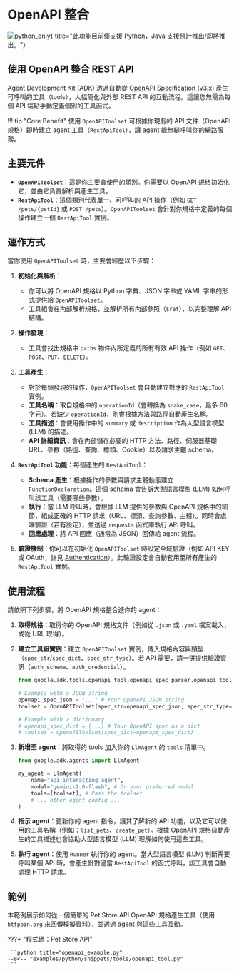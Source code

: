 # OpenAPI 整合

![python_only](https://img.shields.io/badge/Currently_supported_in-Python-blue){ title="此功能目前僅支援 Python，Java 支援預計推出/即將推出。"}

## 使用 OpenAPI 整合 REST API

Agent Development Kit (ADK) 透過自動從 [OpenAPI Specification (v3.x)](https://swagger.io/specification/) 產生可呼叫的工具（tools），大幅簡化與外部 REST API 的互動流程。這讓您無需為每個 API 端點手動定義個別的工具函式。

!!! tip "Core Benefit"
    使用 `OpenAPIToolset` 可根據你現有的 API 文件（OpenAPI 規格）即時建立 agent 工具（`RestApiTool`），讓 agent 能無縫呼叫你的網路服務。

## 主要元件

* **`OpenAPIToolset`**：這是你主要會使用的類別。你需要以 OpenAPI 規格初始化它，並由它負責解析與產生工具。
* **`RestApiTool`**：這個類別代表單一、可呼叫的 API 操作（例如 `GET /pets/{petId}` 或 `POST /pets`）。`OpenAPIToolset` 會針對你規格中定義的每個操作建立一個 `RestApiTool` 實例。

## 運作方式

當你使用 `OpenAPIToolset` 時，主要會經歷以下步驟：

1. **初始化與解析**：
    * 你可以將 OpenAPI 規格以 Python 字典、JSON 字串或 YAML 字串的形式提供給 `OpenAPIToolset`。
    * 工具組會在內部解析規格，並解析所有內部參照（`$ref`），以完整理解 API 結構。

2. **操作發現**：
    * 工具會找出規格中 `paths` 物件內所定義的所有有效 API 操作（例如 `GET`、`POST`、`PUT`、`DELETE`）。

3. **工具產生**：
    * 對於每個發現的操作，`OpenAPIToolset` 會自動建立對應的 `RestApiTool` 實例。
    * **工具名稱**：取自規格中的 `operationId`（會轉換為 `snake_case`，最多 60 字元）。若缺少 `operationId`，則會根據方法與路徑自動產生名稱。
    * **工具描述**：會使用操作中的 `summary` 或 `description` 作為大型語言模型 (LLM) 的描述。
    * **API 詳細資訊**：會在內部儲存必要的 HTTP 方法、路徑、伺服器基礎 URL、參數（路徑、查詢、標頭、Cookie）以及請求主體 schema。

4. **`RestApiTool` 功能**：每個產生的 `RestApiTool`：
    * **Schema 產生**：根據操作的參數與請求主體動態建立 `FunctionDeclaration`。這個 schema 會告訴大型語言模型 (LLM) 如何呼叫該工具（需要哪些參數）。
    * **執行**：當 LLM 呼叫時，會根據 LLM 提供的參數與 OpenAPI 規格中的細節，組成正確的 HTTP 請求（URL、標頭、查詢參數、主體）。同時會處理驗證（若有設定），並透過 `requests` 函式庫執行 API 呼叫。
    * **回應處理**：將 API 回應（通常為 JSON）回傳給 agent 流程。

5. **驗證機制**：你可以在初始化 `OpenAPIToolset` 時設定全域驗證（例如 API KEY 或 OAuth，詳見 [Authentication](../tools/authentication.md)）。此驗證設定會自動套用至所有產生的 `RestApiTool` 實例。

## 使用流程

請依照下列步驟，將 OpenAPI 規格整合進你的 agent：

1. **取得規格**：取得你的 OpenAPI 規格文件（例如從 `.json` 或 `.yaml` 檔案載入，或從 URL 取得）。
2. **建立工具組實例**：建立 `OpenAPIToolset` 實例，傳入規格內容與類型（`spec_str`/`spec_dict`、`spec_str_type`）。若 API 需要，請一併提供驗證資訊（`auth_scheme`、`auth_credential`）。

    ```python
    from google.adk.tools.openapi_tool.openapi_spec_parser.openapi_toolset import OpenAPIToolset

    # Example with a JSON string
    openapi_spec_json = '...' # Your OpenAPI JSON string
    toolset = OpenAPIToolset(spec_str=openapi_spec_json, spec_str_type="json")

    # Example with a dictionary
    # openapi_spec_dict = {...} # Your OpenAPI spec as a dict
    # toolset = OpenAPIToolset(spec_dict=openapi_spec_dict)
    ```

3. **新增至 agent**：將取得的 tools 加入你的 `LlmAgent` 的 `tools` 清單中。

    ```python
    from google.adk.agents import LlmAgent

    my_agent = LlmAgent(
        name="api_interacting_agent",
        model="gemini-2.0-flash", # Or your preferred model
        tools=[toolset], # Pass the toolset
        # ... other agent config ...
    )
    ```

4. **指示 agent**：更新你的 agent 指令，讓其了解新的 API 功能，以及它可以使用的工具名稱（例如：`list_pets`、`create_pet`）。根據 OpenAPI 規格自動產生的工具描述也會協助大型語言模型 (LLM) 理解如何使用這些工具。
5. **執行 agent**：使用 `Runner` 執行你的 agent。當大型語言模型 (LLM) 判斷需要呼叫某個 API 時，會產生針對適當 `RestApiTool` 的函式呼叫，該工具會自動處理 HTTP 請求。

## 範例

本範例展示如何從一個簡單的 Pet Store API OpenAPI 規格產生工具（使用 `httpbin.org` 來回傳模擬資料），並透過 agent 與這些工具互動。

???+ "程式碼：Pet Store API"

    ```python title="openapi_example.py"
    --8<-- "examples/python/snippets/tools/openapi_tool.py"
    ```
